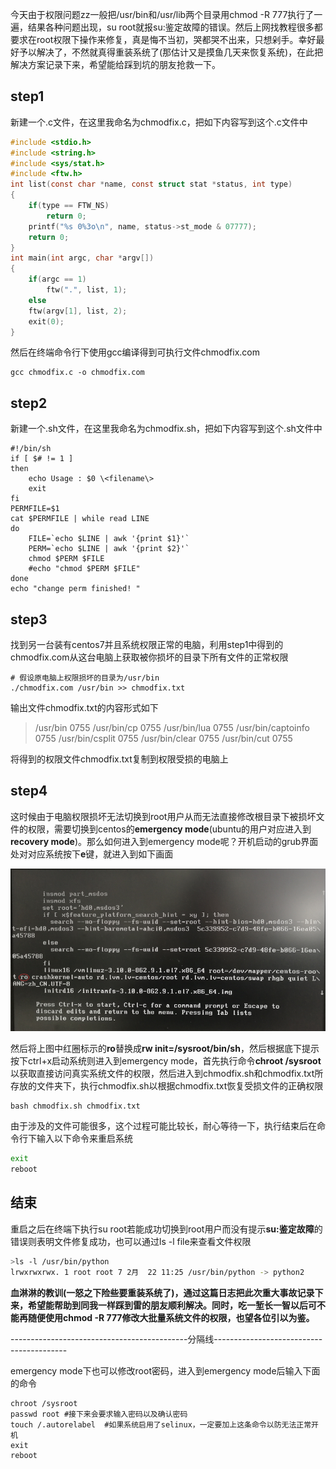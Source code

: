 今天由于权限问题zz一般把/usr/bin和/usr/lib两个目录用chmod -R 777执行了一遍，结果各种问题出现，su root就报su:鉴定故障的错误。然后上网找教程很多都要求在root权限下操作来修复，真是悔不当初，哭都哭不出来，只想剁手。幸好最好予以解决了，不然就真得重装系统了(那估计又是摸鱼几天来恢复系统)，在此把解决方案记录下来，希望能给踩到坑的朋友抢救一下。

## step1

新建一个.c文件，在这里我命名为chmodfix\.c，把如下内容写到这个\.c文件中

```c
#include <stdio.h>                                                                              #include <stdlib.h>
#include <string.h>
#include <sys/stat.h>
#include <ftw.h>
int list(const char *name, const struct stat *status, int type)
{
	if(type == FTW_NS)
		return 0;
	printf("%s 0%3o\n", name, status->st_mode & 07777);
	return 0;
}
int main(int argc, char *argv[])
{
	if(argc == 1)
		ftw(".", list, 1); 
	else
	ftw(argv[1], list, 2); 
	exit(0);
}
```

然后在终端命令行下使用gcc编译得到可执行文件chmodfix.com

```shell
gcc chmodfix.c -o chmodfix.com
```

## step2

新建一个.sh文件，在这里我命名为chmodfix.sh，把如下内容写到这个.sh文件中

```shell
#!/bin/sh                                                                                     if [ $# != 1 ] 
then
	echo Usage : $0 \<filename\>
	exit
fi
PERMFILE=$1
cat $PERMFILE | while read LINE
do
	FILE=`echo $LINE | awk '{print $1}'`
	PERM=`echo $LINE | awk '{print $2}'`	
	chmod $PERM $FILE
	#echo "chmod $PERM $FILE"
done
echo "change perm finished! "
```

## step3

找到另一台装有centos7并且系统权限正常的电脑，利用step1中得到的chmodfix.com从这台电脑上获取被你损坏的目录下所有文件的正常权限

```shell
# 假设原电脑上权限损坏的目录为/usr/bin
./chmodfix.com /usr/bin >> chmodfix.txt
```

输出文件chmodfix.txt的内容形式如下

> /usr/bin 0755                                                                                                                                                                                                      /usr/bin/cp 0755 
> /usr/bin/lua 0755 
> /usr/bin/captoinfo 0755 
> /usr/bin/csplit 0755 
> /usr/bin/clear 0755 
> /usr/bin/cut 0755 

将得到的权限文件chmodfix.txt复制到权限受损的电脑上

## step4

这时候由于电脑权限损坏无法切换到root用户从而无法直接修改根目录下被损坏文件的权限，需要切换到centos的**emergency mode**(ubuntu的用户对应进入到**recovery mode**)。那么如何进入到emergency mode呢？开机启动的grub界面处对对应系统按下**e**键，就进入到如下画面

<div align="center">
    <img src="https://raw.githubusercontent.com/tracy-talent/Notes/master/imgs/emergency mode.png">
</div>

然后将上图中红圈标示的**ro**替换成**rw init=/sysroot/bin/sh**，然后根据底下提示按下ctrl+x启动系统则进入到emergency mode，首先执行命令**chroot /sysroot**以获取直接访问真实系统文件的权限，然后进入到chmodfix.sh和chmodfix.txt所存放的文件夹下，执行chmodfix.sh以根据chmodfix.txt恢复受损文件的正确权限

```shell
bash chmodfix.sh chmodfix.txt
```

由于涉及的文件可能很多，这个过程可能比较长，耐心等待一下，执行结束后在命令行下输入以下命令来重启系统

```bash
exit
reboot
```

## 结束

重启之后在终端下执行su root若能成功切换到root用户而没有提示**su:鉴定故障**的错误则表明文件修复成功，也可以通过ls -l file来查看文件权限

```bash
>ls -l /usr/bin/python
lrwxrwxrwx. 1 root root 7 2月  22 11:25 /usr/bin/python -> python2
```



**血淋淋的教训(一怒之下险些要重装系统了)，通过这篇日志把此次重大事故记录下来，希望能帮助到同我一样踩到雷的朋友顺利解决。同时，吃一堑长一智以后可不能再随便使用chmod -R 777修改大批量系统文件的权限，也望各位引以为鉴。**

--------------------------------------------分隔线-----------------------------------------

emergency mode下也可以修改root密码，进入到emergency mode后输入下面的命令

```shell
chroot /sysroot
passwd root #接下来会要求输入密码以及确认密码
touch /.autorelabel  #如果系统启用了selinux，一定要加上这条命令以防无法正常开机
exit
reboot
```





